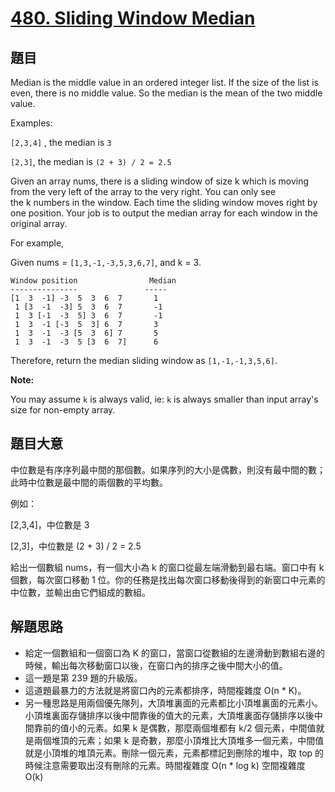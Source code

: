 # [480. Sliding Window Median](https://leetcode.com/problems/sliding-window-median/)



## 題目

Median is the middle value in an ordered integer list. If the size of the list is even, there is no middle value. So the median is the mean of the two middle value.

Examples:  

`[2,3,4]` , the median is `3`

`[2,3]`, the median is `(2 + 3) / 2 = 2.5`

Given an array nums, there is a sliding window of size k which is moving from the very left of the array to the very right. You can only see the k numbers in the window. Each time the sliding window moves right by one position. Your job is to output the median array for each window in the original array.

For example,  

Given nums = `[1,3,-1,-3,5,3,6,7]`, and k = 3.

    Window position                Median
    ---------------               -----
    [1  3  -1] -3  5  3  6  7       1
     1 [3  -1  -3] 5  3  6  7       -1
     1  3 [-1  -3  5] 3  6  7       -1
     1  3  -1 [-3  5  3] 6  7       3
     1  3  -1  -3 [5  3  6] 7       5
     1  3  -1  -3  5 [3  6  7]      6

Therefore, return the median sliding window as `[1,-1,-1,3,5,6]`.

**Note:**   

You may assume `k` is always valid, ie: `k` is always smaller than input array's size for non-empty array.


## 題目大意

中位數是有序序列最中間的那個數。如果序列的大小是偶數，則沒有最中間的數；此時中位數是最中間的兩個數的平均數。

例如：

[2,3,4]，中位數是 3

[2,3]，中位數是 (2 + 3) / 2 = 2.5

給出一個數組 nums，有一個大小為 k 的窗口從最左端滑動到最右端。窗口中有 k 個數，每次窗口移動 1 位。你的任務是找出每次窗口移動後得到的新窗口中元素的中位數，並輸出由它們組成的數組。



## 解題思路


- 給定一個數組和一個窗口為 K 的窗口，當窗口從數組的左邊滑動到數組右邊的時候，輸出每次移動窗口以後，在窗口內的排序之後中間大小的值。
- 這一題是第 239 題的升級版。
- 這道題最暴力的方法就是將窗口內的元素都排序，時間複雜度 O(n * K)。
- 另一種思路是用兩個優先隊列，大頂堆裏面的元素都比小頂堆裏面的元素小。小頂堆裏面存儲排序以後中間靠後的值大的元素，大頂堆裏面存儲排序以後中間靠前的值小的元素。如果 k 是偶數，那麼兩個堆都有 k/2 個元素，中間值就是兩個堆頂的元素；如果 k 是奇數，那麼小頂堆比大頂堆多一個元素，中間值就是小頂堆的堆頂元素。刪除一個元素，元素都標記到刪除的堆中，取 top 的時候注意需要取出沒有刪除的元素。時間複雜度 O(n * log k) 空間複雜度 O(k)
